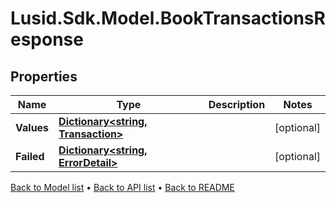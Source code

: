 # Lusid.Sdk.Model.BookTransactionsResponse

## Properties

Name | Type | Description | Notes
------------ | ------------- | ------------- | -------------
**Values** | [**Dictionary&lt;string, Transaction&gt;**](Transaction.md) |  | [optional] 
**Failed** | [**Dictionary&lt;string, ErrorDetail&gt;**](ErrorDetail.md) |  | [optional] 

[Back to Model list](../README.md#documentation-for-models) &#8226; [Back to API list](../README.md#documentation-for-api-endpoints) &#8226; [Back to README](../README.md)

